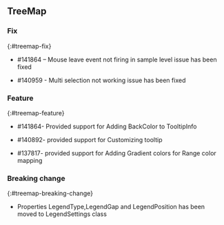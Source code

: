 ## TreeMap

### Fix
{:#treemap-fix}

* \#141864 – Mouse leave event not firing in sample level issue has been fixed

* \#140959 - Multi selection not working  issue has been fixed

### Feature
{:#treemap-feature}

* \#141864- Provided support for Adding BackColor to TooltipInfo

* \#140892- provided support for Customizing tooltip

* \#137817- provided support for Adding Gradient colors for Range color mapping

### Breaking change
{:#treemap-breaking-change}

* Properties LegendType,LegendGap and LegendPosition has been moved to LegendSettings class
